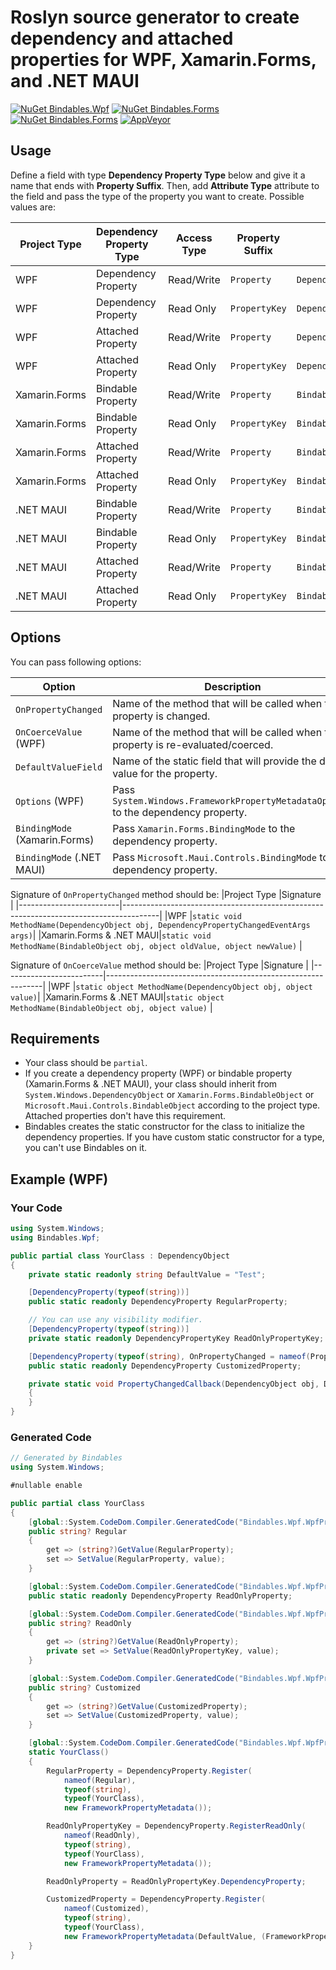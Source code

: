 
# Roslyn source generator to create dependency and attached properties for WPF, Xamarin.Forms, and .NET MAUI

[![NuGet Bindables.Wpf](https://img.shields.io/nuget/v/Bindables.Wpf.svg?label=Bindables.Wpf)](https://www.nuget.org/packages/Bindables.Wpf/)
[![NuGet Bindables.Forms](https://img.shields.io/nuget/v/Bindables.Forms.svg?label=Bindables.Forms)](https://www.nuget.org/packages/Bindables.Forms/)
[![NuGet Bindables.Forms](https://img.shields.io/nuget/v/Bindables.Maui.svg?label=Bindables.Maui)](https://www.nuget.org/packages/Bindables.Maui/)
[![AppVeyor](https://img.shields.io/appveyor/ci/notanaverageman/bindables.svg)](https://ci.appveyor.com/project/notanaverageman/bindables)

## Usage

Define a field with type __Dependency Property Type__ below and give it a name that ends with __Property Suffix__. Then, add __Attribute Type__ attribute to the field and pass the type of the property you want to create. Possible values are:

|Project Type |Dependency Property Type|Access Type|Property Suffix|Field Type             |Attribute Type                             |
|-------------|------------------------|-----------|---------------|-----------------------|-------------------------------------------|
|WPF          |Dependency Property     |Read/Write |`Property`     |`DependencyProperty`   |`Bindables.Wpf.DependencyPropertyAttribute`|
|WPF          |Dependency Property     |Read Only  |`PropertyKey`  |`DependencyPropertyKey`|`Bindables.Wpf.DependencyPropertyAttribute`|
|WPF          |Attached Property       |Read/Write |`Property`     |`DependencyProperty`   |`Bindables.Wpf.AttachedPropertyAttribute`  |
|WPF          |Attached Property       |Read Only  |`PropertyKey`  |`DependencyPropertyKey`|`Bindables.Wpf.AttachedPropertyAttribute`  |
|Xamarin.Forms|Bindable Property       |Read/Write |`Property`     |`BindableProperty`     |`Bindables.Forms.BindablePropertyAttribute`|
|Xamarin.Forms|Bindable Property       |Read Only  |`PropertyKey`  |`BindablePropertyKey`  |`Bindables.Forms.BindablePropertyAttribute`|
|Xamarin.Forms|Attached Property       |Read/Write |`Property`     |`BindableProperty`     |`Bindables.Forms.AttachedPropertyAttribute`|
|Xamarin.Forms|Attached Property       |Read Only  |`PropertyKey`  |`BindablePropertyKey`  |`Bindables.Forms.AttachedPropertyAttribute`|
|.NET MAUI    |Bindable Property       |Read/Write |`Property`     |`BindableProperty`     |`Bindables.Maui.BindablePropertyAttribute` |
|.NET MAUI    |Bindable Property       |Read Only  |`PropertyKey`  |`BindablePropertyKey`  |`Bindables.Maui.BindablePropertyAttribute` |
|.NET MAUI    |Attached Property       |Read/Write |`Property`     |`BindableProperty`     |`Bindables.Maui.AttachedPropertyAttribute` |
|.NET MAUI    |Attached Property       |Read Only  |`PropertyKey`  |`BindablePropertyKey`  |`Bindables.Maui.AttachedPropertyAttribute` |

## Options

You can pass following options:

|Option                       | Description                                                                       |
|-----------------------------|-----------------------------------------------------------------------------------|
|`OnPropertyChanged`          | Name of the method that will be called when the property is changed.              |
|`OnCoerceValue` (WPF)        | Name of the method that will be called when the property is re-evaluated/coerced. |
|`DefaultValueField`          | Name of the static field that will provide the default value for the property.    |
|`Options` (WPF)              | Pass `System.Windows.FrameworkPropertyMetadataOptions` to the dependency property.|
|`BindingMode` (Xamarin.Forms)| Pass `Xamarin.Forms.BindingMode` to the dependency property.                      |
|`BindingMode` (.NET MAUI)    | Pass `Microsoft.Maui.Controls.BindingMode` to the dependency property.            |

Signature of `OnPropertyChanged` method should be:
|Project Type             |Signature                                                                              |
|-------------------------|---------------------------------------------------------------------------------------|
|WPF                      |`static void MethodName(DependencyObject obj, DependencyPropertyChangedEventArgs args)`|
|Xamarin.Forms & .NET MAUI|`static void MethodName(BindableObject obj, object oldValue, object newValue)`         |

Signature of `OnCoerceValue` method should be:
|Project Type             |Signature                                                     |
|-------------------------|--------------------------------------------------------------|
|WPF                      |`static object MethodName(DependencyObject obj, object value)`|
|Xamarin.Forms & .NET MAUI|`static object MethodName(BindableObject obj, object value)`  |

## Requirements

- Your class should be `partial`.
- If you create a dependency property (WPF) or bindable property (Xamarin.Forms & .NET MAUI), your class should inherit from `System.Windows.DependencyObject` or `Xamarin.Forms.BindableObject` or `Microsoft.Maui.Controls.BindableObject` according to the project type. Attached properties don't have this requirement.
- Bindables creates the static constructor for the class to initialize the dependency properties. If you have custom static constructor for a type, you can't use Bindables on it.

## Example (WPF)

### Your Code

```c#
using System.Windows;
using Bindables.Wpf;

public partial class YourClass : DependencyObject
{
    private static readonly string DefaultValue = "Test";

    [DependencyProperty(typeof(string))]
    public static readonly DependencyProperty RegularProperty;

    // You can use any visibility modifier.
    [DependencyProperty(typeof(string))]
    private static readonly DependencyPropertyKey ReadOnlyPropertyKey;

    [DependencyProperty(typeof(string), OnPropertyChanged = nameof(PropertyChangedCallback), DefaultValueField = nameof(DefaultValue), Options = FrameworkPropertyMetadataOptions.BindsTwoWayByDefault)]
    public static readonly DependencyProperty CustomizedProperty;

    private static void PropertyChangedCallback(DependencyObject obj, DependencyPropertyChangedEventArgs args)
    {
    }
}
```

### Generated Code

```c#
// Generated by Bindables
using System.Windows;

#nullable enable

public partial class YourClass
{
    [global::System.CodeDom.Compiler.GeneratedCode("Bindables.Wpf.WpfPropertyGenerator", "1.4.0")]
    public string? Regular
    {
        get => (string?)GetValue(RegularProperty);
        set => SetValue(RegularProperty, value);
    }

    [global::System.CodeDom.Compiler.GeneratedCode("Bindables.Wpf.WpfPropertyGenerator", "1.4.0")]
    public static readonly DependencyProperty ReadOnlyProperty;

    [global::System.CodeDom.Compiler.GeneratedCode("Bindables.Wpf.WpfPropertyGenerator", "1.4.0")]
    public string? ReadOnly
    {
        get => (string?)GetValue(ReadOnlyProperty);
        private set => SetValue(ReadOnlyPropertyKey, value);
    }

    [global::System.CodeDom.Compiler.GeneratedCode("Bindables.Wpf.WpfPropertyGenerator", "1.4.0")]
    public string? Customized
    {
        get => (string?)GetValue(CustomizedProperty);
        set => SetValue(CustomizedProperty, value);
    }

    [global::System.CodeDom.Compiler.GeneratedCode("Bindables.Wpf.WpfPropertyGenerator", "1.4.0")]
    static YourClass()
    {
        RegularProperty = DependencyProperty.Register(
            nameof(Regular),
            typeof(string),
            typeof(YourClass),
            new FrameworkPropertyMetadata());

        ReadOnlyPropertyKey = DependencyProperty.RegisterReadOnly(
            nameof(ReadOnly),
            typeof(string),
            typeof(YourClass),
            new FrameworkPropertyMetadata());

        ReadOnlyProperty = ReadOnlyPropertyKey.DependencyProperty;

        CustomizedProperty = DependencyProperty.Register(
            nameof(Customized),
            typeof(string),
            typeof(YourClass),
            new FrameworkPropertyMetadata(DefaultValue, (FrameworkPropertyMetadataOptions)256, PropertyChangedCallback));
    }
}
```
